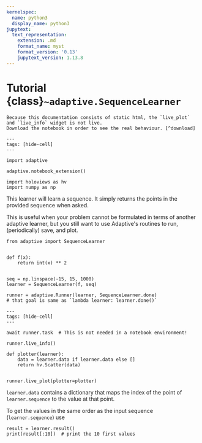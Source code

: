 ```yaml
---
kernelspec:
  name: python3
  display_name: python3
jupytext:
  text_representation:
    extension: .md
    format_name: myst
    format_version: '0.13'
    jupytext_version: 1.13.8
---
```

# Tutorial {class}`~adaptive.SequenceLearner`

```{note}
Because this documentation consists of static html, the `live_plot` and `live_info` widget is not live.
Download the notebook in order to see the real behaviour. [^download]
```

```{code-cell}
---
tags: [hide-cell]
---

import adaptive

adaptive.notebook_extension()

import holoviews as hv
import numpy as np
```

This learner will learn a sequence. It simply returns the points in the provided sequence when asked.

This is useful when your problem cannot be formulated in terms of another adaptive learner, but you still want to use Adaptive's routines to run, (periodically) save, and plot.

```{code-cell}
from adaptive import SequenceLearner


def f(x):
    return int(x) ** 2


seq = np.linspace(-15, 15, 1000)
learner = SequenceLearner(f, seq)

runner = adaptive.Runner(learner, SequenceLearner.done)
# that goal is same as `lambda learner: learner.done()`
```

```{code-cell}
---
tags: [hide-cell]
---

await runner.task  # This is not needed in a notebook environment!
```

```{code-cell}
runner.live_info()
```

```{code-cell}
def plotter(learner):
    data = learner.data if learner.data else []
    return hv.Scatter(data)


runner.live_plot(plotter=plotter)
```

`learner.data` contains a dictionary that maps the index of the point of `learner.sequence` to the value at that point.

To get the values in the same order as the input sequence (`learner.sequence`) use

```{code-cell}
result = learner.result()
print(result[:10])  # print the 10 first values
```

[^download]: This notebook can be downloaded as **{nb-download}`tutorial.SequenceLearner.ipynb`** and {download}`tutorial.SequenceLearner.md`.
